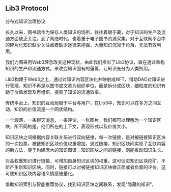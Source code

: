 ## Lib3 Protocol

分布式知识治理协议

长久以来，图书馆作为保存人类知识的场所，往往着眼于藏，对于知识的生产及流通方面缺乏关注，到了网络时代，也着重于电子图书资源采集，对于互联网平台中的碎片化知识缺少关注或者缺少途径来挖掘，大量知识沉寂于角落，无法有效利用。

我们力图采用Web3理念改变这种现状，由此我们推出了Lib3协议，旨在通过重构知识的生产和流通方式，来改变知识固有的藩篱，让知识充分为人类所用。

Lib3构建于Web3之上，通过对知识内容区块化并映射成NFT，借助DAO对知识进行管理。知识不再是以图书或文章为组织单位，而是拆分成区块，细粒度的知识有助于价值发现及再组织，提高了知识的流通效率。

传统平台上，知识的互动局限于平台与用户，在Lib3中，知识可以在多方之间互动，知识的价值流是一个网状结构。

一个段落，一条聊天消息，一条评论，一张图片，我们都可以理解为一个知识区块，所不同的是，他们所在的上下文，表现形式以及价值大小。

知识区块之间根据内容关联关系进行双向链接，每一次链接，是对被链接知识区块的一次投票，被链知识区块价值权重增加，通过链接，知识区块间实现了互联内容的新方法，便于构建庞大的知识图谱；知识区块之间的链接，则能推动知识生长。

对高权重知识进行链接，可增加自身知识区块的权重，这可促进知识区块挖矿，不断产生新知识区块。同时，链接可以对被链接知识区块做正面或者负面的评价，这可使知识区块内容语义情感被量化。

借助知识索引与智能推荐协议，找到知识区块之间联系，发现“隐藏的知识”。
